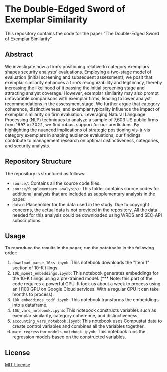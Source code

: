 # The Double-Edged Sword of Exemplar Similarity

This repository contains the code for the paper "The Double-Edged Sword of Exemplar Similarity"

## Abstract
We investigate how a firm’s positioning relative to category exemplars shapes security analysts’ evaluations. Employing a two-stage model of evaluation (initial screening and subsequent assessment), we posit that exemplar similarity enhances a firm’s recognizability and legitimacy, thereby increasing the likelihood of it passing the initial screening stage and attracting analyst coverage. However, exemplar similarity may also prompt unfavorable comparisons with exemplar firms, leading to lower analyst recommendations in the assessment stage. We further argue that category coherence, distinctiveness, and exemplar typicality influence the impact of exemplar similarity on firm evaluation. Leveraging Natural Language Processing (NLP) techniques to analyze a sample of 7,603 US public firms from 1997 to 2022, we find robust support for our predictions. By highlighting the nuanced implications of strategic positioning vis-à-vis category exemplars in shaping audience evaluations, our findings contribute to management research on optimal distinctiveness, categories, and security analysts.


## Repository Structure
The repository is structured as follows:
- `source/`: Contains all the source code files.
- `source/Supplementary_analysis/`: This folder contains source codes for additional analysis that are included as supplementary analysis in the paper.
- `data/`: Placeholder for the data used in the study. Due to copyright concerns, the actual data is not provided in the repository. All the data needed for this analysis could be downloaded using WRDS and SEC-API subscriptions.

## Usage
To reproduce the results in the paper, run the notebooks in the following order:
1. `download_parse_10ks.ipynb`: This notebook downloads the "Item 1" section of 10-K filings.
2. `10k_mpnet_embeddings.ipynb`: This notebook generates embeddings for the 10-K filings using a pre-trained model. (*** Note: this part of the code requires a powerful GPU. It took us about a week to process using an H100 GPU on Google Cloud services. With a regular CPU it can take months to process).
3. `10k_embeddings_todf.ipynb`: This notebook transforms the embeddings into a dataframe.
4. `10k_vars_notebook.ipynb`: This notebook constructs variables such as exemplar similarity, category coherence, and distinctiveness.
5. `accounting_vars_notebook.ipynb`: This notebook uses Compustat data to create control variables and combines all the variables together.
6. `main_regression_models_notebook.ipynb`: This notebook runs the regression models based on the constructed variables.


## License
[MIT License](LICENSE)
